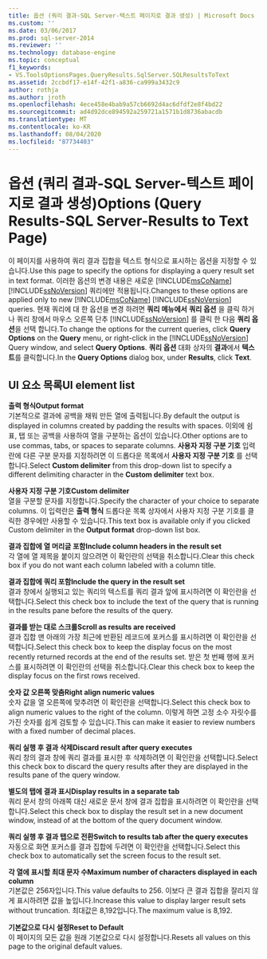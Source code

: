 ```yaml
---
title: 옵션 (쿼리 결과-SQL Server-텍스트 페이지로 결과 생성) | Microsoft Docs
ms.custom: ''
ms.date: 03/06/2017
ms.prod: sql-server-2014
ms.reviewer: ''
ms.technology: database-engine
ms.topic: conceptual
f1_keywords:
- VS.ToolsOptionsPages.QueryResults.SqlServer.SQLResultsToText
ms.assetid: 2ccbdf17-e14f-42f1-a836-ca999a3432c9
author: rothja
ms.author: jroth
ms.openlocfilehash: 4ece458e4bab9a57cb6692d4ac6dfdf2e8f4bd22
ms.sourcegitcommit: ad4d92dce894592a259721a1571b1d8736abacdb
ms.translationtype: MT
ms.contentlocale: ko-KR
ms.lasthandoff: 08/04/2020
ms.locfileid: "87734403"
---
```

# <a name="options-query-results-sql-server-results-to-text-page"></a><span data-ttu-id="3c5ed-102">옵션 (쿼리 결과-SQL Server-텍스트 페이지로 결과 생성)</span><span class="sxs-lookup"><span data-stu-id="3c5ed-102">Options (Query Results-SQL Server-Results to Text Page)</span></span>
  <span data-ttu-id="3c5ed-103">이 페이지를 사용하여 쿼리 결과 집합을 텍스트 형식으로 표시하는 옵션을 지정할 수 있습니다.</span><span class="sxs-lookup"><span data-stu-id="3c5ed-103">Use this page to specify the options for displaying a query result set in text format.</span></span> <span data-ttu-id="3c5ed-104">이러한 옵션의 변경 내용은 새로운 [!INCLUDE[msCoName](../includes/msconame-md.md)] [!INCLUDE[ssNoVersion](../includes/ssnoversion-md.md)] 쿼리에만 적용됩니다.</span><span class="sxs-lookup"><span data-stu-id="3c5ed-104">Changes to these options are applied only to new [!INCLUDE[msCoName](../includes/msconame-md.md)] [!INCLUDE[ssNoVersion](../includes/ssnoversion-md.md)] queries.</span></span> <span data-ttu-id="3c5ed-105">현재 쿼리에 대 한 옵션을 변경 하려면 **쿼리 메뉴에서** **쿼리 옵션** 을 클릭 하거나 쿼리 창에서 마우스 오른쪽 단추 [!INCLUDE[ssNoVersion](../includes/ssnoversion-md.md)] 를 클릭 한 다음 **쿼리 옵션**을 선택 합니다.</span><span class="sxs-lookup"><span data-stu-id="3c5ed-105">To change the options for the current queries, click **Query Options** on the **Query** menu, or right-click in the [!INCLUDE[ssNoVersion](../includes/ssnoversion-md.md)] Query window, and select **Query Options**.</span></span> <span data-ttu-id="3c5ed-106">**쿼리 옵션** 대화 상자의 **결과**에서 **텍스트**를 클릭합니다.</span><span class="sxs-lookup"><span data-stu-id="3c5ed-106">In the **Query Options** dialog box, under **Results**, click **Text**.</span></span>  
  
## <a name="ui-element-list"></a><span data-ttu-id="3c5ed-107">UI 요소 목록</span><span class="sxs-lookup"><span data-stu-id="3c5ed-107">UI element list</span></span>  
 <span data-ttu-id="3c5ed-108">**출력 형식**</span><span class="sxs-lookup"><span data-stu-id="3c5ed-108">**Output format**</span></span>  
 <span data-ttu-id="3c5ed-109">기본적으로 결과에 공백을 채워 만든 열에 출력됩니다.</span><span class="sxs-lookup"><span data-stu-id="3c5ed-109">By default the output is displayed in columns created by padding the results with spaces.</span></span> <span data-ttu-id="3c5ed-110">이외에 쉼표, 탭 또는 공백을 사용하여 열을 구분하는 옵션이 있습니다.</span><span class="sxs-lookup"><span data-stu-id="3c5ed-110">Other options are to use commas, tabs, or spaces to separate columns.</span></span> <span data-ttu-id="3c5ed-111">**사용자 지정 구분 기호** 입력란에 다른 구분 문자를 지정하려면 이 드롭다운 목록에서 **사용자 지정 구분 기호** 를 선택합니다.</span><span class="sxs-lookup"><span data-stu-id="3c5ed-111">Select **Custom delimiter** from this drop-down list to specify a different delimiting character in the **Custom delimiter** text box.</span></span>  
  
 <span data-ttu-id="3c5ed-112">**사용자 지정 구분 기호**</span><span class="sxs-lookup"><span data-stu-id="3c5ed-112">**Custom delimiter**</span></span>  
 <span data-ttu-id="3c5ed-113">열을 구분할 문자를 지정합니다.</span><span class="sxs-lookup"><span data-stu-id="3c5ed-113">Specify the character of your choice to separate columns.</span></span> <span data-ttu-id="3c5ed-114">이 입력란은 **출력 형식** 드롭다운 목록 상자에서 사용자 지정 구분 기호를 클릭한 경우에만 사용할 수 있습니다.</span><span class="sxs-lookup"><span data-stu-id="3c5ed-114">This text box is available only if you clicked Custom delimiter in the **Output format** drop-down list box.</span></span>  
  
 <span data-ttu-id="3c5ed-115">**결과 집합에 열 머리글 포함**</span><span class="sxs-lookup"><span data-stu-id="3c5ed-115">**Include column headers in the result set**</span></span>  
 <span data-ttu-id="3c5ed-116">각 열에 열 제목을 붙이지 않으려면 이 확인란의 선택을 취소합니다.</span><span class="sxs-lookup"><span data-stu-id="3c5ed-116">Clear this check box if you do not want each column labeled with a column title.</span></span>  
  
 <span data-ttu-id="3c5ed-117">**결과 집합에 쿼리 포함**</span><span class="sxs-lookup"><span data-stu-id="3c5ed-117">**Include the query in the result set**</span></span>  
 <span data-ttu-id="3c5ed-118">결과 창에서 실행되고 있는 쿼리의 텍스트를 쿼리 결과 앞에 표시하려면 이 확인란을 선택합니다.</span><span class="sxs-lookup"><span data-stu-id="3c5ed-118">Select this check box to include the text of the query that is running in the results pane before the results of the query.</span></span>  
  
 <span data-ttu-id="3c5ed-119">**결과를 받는 대로 스크롤**</span><span class="sxs-lookup"><span data-stu-id="3c5ed-119">**Scroll as results are received**</span></span>  
 <span data-ttu-id="3c5ed-120">결과 집합 맨 아래의 가장 최근에 반환된 레코드에 포커스를 표시하려면 이 확인란을 선택합니다.</span><span class="sxs-lookup"><span data-stu-id="3c5ed-120">Select this check box to keep the display focus on the most recently returned records at the end of the results set.</span></span> <span data-ttu-id="3c5ed-121">받은 첫 번째 행에 포커스를 표시하려면 이 확인란의 선택을 취소합니다.</span><span class="sxs-lookup"><span data-stu-id="3c5ed-121">Clear this check box to keep the display focus on the first rows received.</span></span>  
  
 <span data-ttu-id="3c5ed-122">**숫자 값 오른쪽 맞춤**</span><span class="sxs-lookup"><span data-stu-id="3c5ed-122">**Right align numeric values**</span></span>  
 <span data-ttu-id="3c5ed-123">숫자 값을 열 오른쪽에 맞추려면 이 확인란을 선택합니다.</span><span class="sxs-lookup"><span data-stu-id="3c5ed-123">Select this check box to align numeric values to the right of the column.</span></span> <span data-ttu-id="3c5ed-124">이렇게 하면 고정 소수 자릿수를 가진 숫자를 쉽게 검토할 수 있습니다.</span><span class="sxs-lookup"><span data-stu-id="3c5ed-124">This can make it easier to review numbers with a fixed number of decimal places.</span></span>  
  
 <span data-ttu-id="3c5ed-125">**쿼리 실행 후 결과 삭제**</span><span class="sxs-lookup"><span data-stu-id="3c5ed-125">**Discard result after query executes**</span></span>  
 <span data-ttu-id="3c5ed-126">쿼리 창의 결과 창에 쿼리 결과를 표시한 후 삭제하려면 이 확인란을 선택합니다.</span><span class="sxs-lookup"><span data-stu-id="3c5ed-126">Select this check box to discard the query results after they are displayed in the results pane of the query window.</span></span>  
  
 <span data-ttu-id="3c5ed-127">**별도의 탭에 결과 표시**</span><span class="sxs-lookup"><span data-stu-id="3c5ed-127">**Display results in a separate tab**</span></span>  
 <span data-ttu-id="3c5ed-128">쿼리 문서 창의 아래쪽 대신 새로운 문서 창에 결과 집합을 표시하려면 이 확인란을 선택합니다.</span><span class="sxs-lookup"><span data-stu-id="3c5ed-128">Select this check box to display the result set in a new document window, instead of at the bottom of the query document window.</span></span>  
  
 <span data-ttu-id="3c5ed-129">**쿼리 실행 후 결과 탭으로 전환**</span><span class="sxs-lookup"><span data-stu-id="3c5ed-129">**Switch to results tab after the query executes**</span></span>  
 <span data-ttu-id="3c5ed-130">자동으로 화면 포커스를 결과 집합에 두려면 이 확인란을 선택합니다.</span><span class="sxs-lookup"><span data-stu-id="3c5ed-130">Select this check box to automatically set the screen focus to the result set.</span></span>  
  
 <span data-ttu-id="3c5ed-131">**각 열에 표시할 최대 문자 수**</span><span class="sxs-lookup"><span data-stu-id="3c5ed-131">**Maximum number of characters displayed in each column**</span></span>  
 <span data-ttu-id="3c5ed-132">기본값은 256자입니다.</span><span class="sxs-lookup"><span data-stu-id="3c5ed-132">This value defaults to 256.</span></span> <span data-ttu-id="3c5ed-133">이보다 큰 결과 집합을 잘리지 않게 표시하려면 값을 높입니다.</span><span class="sxs-lookup"><span data-stu-id="3c5ed-133">Increase this value to display larger result sets without truncation.</span></span> <span data-ttu-id="3c5ed-134">최대값은 8,192입니다.</span><span class="sxs-lookup"><span data-stu-id="3c5ed-134">The maximum value is 8,192.</span></span>  
  
 <span data-ttu-id="3c5ed-135">**기본값으로 다시 설정**</span><span class="sxs-lookup"><span data-stu-id="3c5ed-135">**Reset to Default**</span></span>  
 <span data-ttu-id="3c5ed-136">이 페이지의 모든 값을 원래 기본값으로 다시 설정합니다.</span><span class="sxs-lookup"><span data-stu-id="3c5ed-136">Resets all values on this page to the original default values.</span></span>  
  
  
